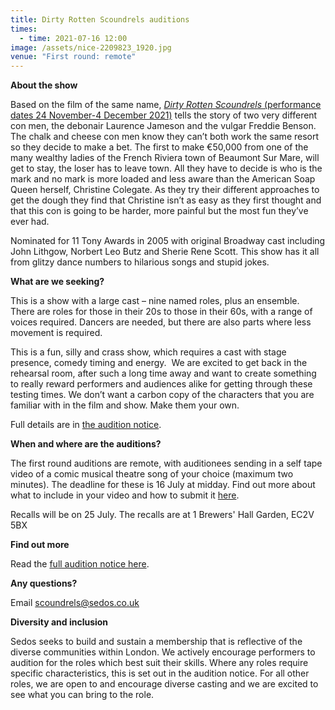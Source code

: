 ```yaml
---
title: Dirty Rotten Scoundrels auditions
times:
  - time: 2021-07-16 12:00
image: /assets/nice-2209823_1920.jpg
venue: "First round: remote"
---
```

**About the show**

Based on the film of the same name, [*Dirty Rotten Scoundrels* (performance dates 24 November-4 December 2021)](https://sedos.co.uk/shows/2021-dirty-rotten-scoundrels) tells the story of two very different con men, the debonair Laurence Jameson and the vulgar Freddie Benson. The chalk and cheese con men know they can’t both work the same resort so they decide to make a bet. The first to make €50,000 from one of the many wealthy ladies of the French Riviera town of Beaumont Sur Mare, will get to stay, the loser has to leave town. All they have to decide is who is the mark and no mark is more loaded and less aware than the American Soap Queen herself, Christine Colegate. As they try their different approaches to get the dough they find that Christine isn’t as easy as they first thought and that this con is going to be harder, more painful but the most fun they’ve ever had.

Nominated for 11 Tony Awards in 2005 with original Broadway cast including John Lithgow, Norbert Leo Butz and Sherie Rene Scott. This show has it all from glitzy dance numbers to hilarious songs and stupid jokes.

**What are we seeking?**

This is a show with a large cast – nine named roles, plus an ensemble. There are roles for those in their 20s to those in their 60s, with a range of voices required. Dancers are needed, but there are also parts where less movement is required.

This is a fun, silly and crass show, which requires a cast with stage presence, comedy timing and energy.  We are excited to get back in the rehearsal room, after such a long time away and want to create something to really reward performers and audiences alike for getting through these testing times. We don’t want a carbon copy of the characters that you are familiar with in the film and show. Make them your own.

Full details are in [the audition notice](https://docs.google.com/document/d/1V6QmXfkfOrVPqRh9ZqOy1c2zngU-diBXbV9FrQOZGUU/edit). 

**When and where are the auditions?**

The first round auditions are remote, with auditionees sending in a self tape video of a comic musical theatre song of your choice (maximum two minutes). The deadline for these is 16 July at midday. Find out more about what to include in your video and how to submit it [here](https://docs.google.com/document/d/1V6QmXfkfOrVPqRh9ZqOy1c2zngU-diBXbV9FrQOZGUU/edit). 

Recalls will be on 25 July. The recalls are at 1 Brewers' Hall Garden, EC2V 5BX

**Find out more**

Read the [full audition notice here](https://docs.google.com/document/d/1V6QmXfkfOrVPqRh9ZqOy1c2zngU-diBXbV9FrQOZGUU/edit). 

**Any questions?**

Email [scoundrels@sedos.co.uk](mailto:scoundrels@sedos.co.uk)

**Diversity and inclusion**

Sedos seeks to build and sustain a membership that is reflective of the diverse communities within London. We actively encourage performers to audition for the roles which best suit their skills. Where any roles require specific characteristics, this is set out in the audition notice. For all other roles, we are open to and encourage diverse casting and we are excited to see what you can bring to the role.